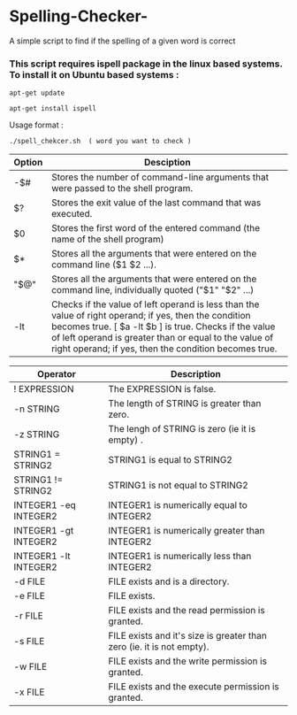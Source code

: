 # Spelling-Checker-
A simple script to find if the spelling of a given word is correct

### This script requires ispell package in the linux based systems. To install it on Ubuntu based systems :
```
apt-get update

apt-get install ispell
```

Usage format :
 ```
 ./spell_chekcer.sh  ( word you want to check )
 ```


| Option  | Desciption|
---------|-----------
-$#   | Stores the number of command-line arguments that were passed to the shell program.
$?  | Stores the exit value of the last command that was executed.
$0  | Stores the first word of the entered command (the name of the shell program)
$*  | Stores all the arguments that were entered on the command line ($1 $2 ...).
"$@"| Stores all the arguments that were entered on the command line, individually quoted ("$1" "$2" ...)
-lt | Checks if the value of left operand is less than the value of right operand; if yes, then the condition becomes true. [ $a -lt $b ] is true. Checks if the value of left operand is greater than or equal to the value of right operand; if yes, then the condition becomes true.

|Operator | Description|
----------|-------------
! EXPRESSION | The EXPRESSION is false.
-n STRING    | The length of STRING is greater than zero.
-z STRING	  | The lengh of STRING is zero (ie it is empty) .
STRING1 = STRING2 |	STRING1 is equal to STRING2
STRING1 != STRING2 |	STRING1 is not equal to STRING2 
INTEGER1 -eq INTEGER2 |	INTEGER1 is numerically equal to INTEGER2
INTEGER1 -gt INTEGER2 |	INTEGER1 is numerically greater than INTEGER2
INTEGER1 -lt INTEGER2 |	INTEGER1 is numerically less than INTEGER2
-d FILE	| FILE exists and is a directory.
-e FILE |	FILE exists.
-r FILE	| FILE exists and the read permission is granted.
-s FILE	| FILE exists and it's size is greater than zero (ie. it is not empty).
-w FILE	| FILE exists and the write permission is granted.
-x FILE	| FILE exists and the execute permission is granted.


